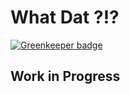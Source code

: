 # What Dat ?!?

[![Greenkeeper badge](https://badges.greenkeeper.io/mikesprague/whatdat.svg?token=3333a35e984fd017c8d163878613fa89c1c66a68a68a3dd205ba013f28da083a&ts=1546963843229)](https://greenkeeper.io/)

## Work in Progress
